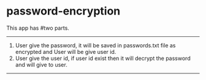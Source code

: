 # password-encryption

This app has #two parts.

---
1. User give the password, it will be saved in passwords.txt file as encrypted and User will be give user id.
2. User give the user id, if user id exist then it will decrypt the password and will give to user.
---

